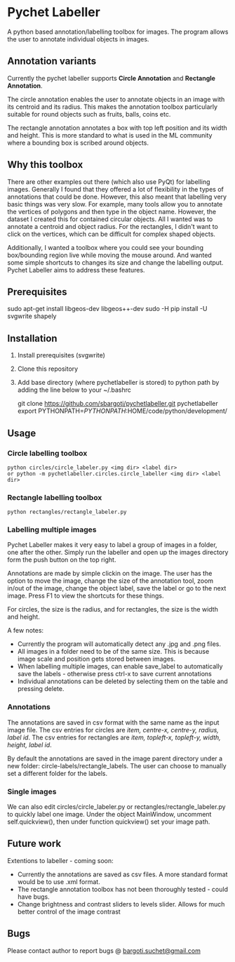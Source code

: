 # Pychet Labeller
A python based annotation/labelling toolbox for images. The program allows the user to
annotate individual objects in images.

## Annotation variants
Currently the pychet labeller supports **Circle Annotation** and **Rectangle
Annotation**.

The circle annotation enables the user to annotate objects in an image with its centroid and its radius. This makes the
annotation toolbox particularly suitable for round objects such as fruits, balls, coins etc.

The rectangle annotation annotates a box with top left position and its width
and height. This is more standard to what is used in the ML community where a
bounding box is scribed around objects.

## Why this toolbox
There are other examples out there (which also use PyQt) for labelling images.
Generally I found that they offered a lot of flexibility in the types of annotations
that could be done. However, this also meant that labelling very basic things
was very slow. For example, many tools allow you to annotate the vertices of
polygons and then type in the object name. However, the dataset I created this
for contained circular objects. All I wanted was to annotate a centroid and
object radius. For the rectangles, I didn't want to click on the vertices, which
can be difficult for complex shaped objects.

Additionally, I wanted a toolbox where you could see your bounding box/bounding
region live while moving the mouse around. And wanted some simple shortcuts to
changes its size and change the labelling output. Pychet Labeller aims to
address these features.

## Prerequisites
  sudo apt-get install libgeos-dev libgeos++-dev
  sudo -H pip install -U svgwrite shapely
## Installation
1. Install prerequisites (svgwrite)
2. Clone this repository
3. Add base directory (where pychetlabeller is stored) to python path by adding the line below to your ~/.bashrc

    git clone https://github.com/sbargoti/pychetlabeller.git pychetlabeller
    export PYTHONPATH=$PYTHONPATH:$HOME/code/python/development/

## Usage
### Circle labelling toolbox
    python circles/circle_labeler.py <img dir> <label dir> 
    or python -m pychetlabeller.circles.circle_labeller <img dir> <label dir>

### Rectangle labelling toolbox
    python rectangles/rectangle_labeler.py

### Labelling multiple images
Pychet Labeller makes it very easy to label a group of images in a folder, one
after the other. Simply run the labeller and open up the images directory form the push button on
the top right.

Annotations are made by simple clickin on the image. The user has the option to
move the image, change the size of the annotation tool, zoom in/out of the
image, change the object label, save the label or go to the next image. Press F1
to view the shortcuts for these things.

For circles, the size is the radius, and for rectangles, the size is the width
and height.

A few notes:
* Currently the program will automatically detect any .jpg and .png files.
* All images in a folder need to be of the same size. This is because image
  scale and position gets stored between images.
* When labelling multiple images, can enable save_label to automatically save
  the labels - otherwise press ctrl-x to save current annotations
* Individual annotations can be deleted by selecting them on the table and
  pressing delete.

### Annotations
The annotations are saved in csv format with the same name as the input image
file. The csv entries for circles are *item, centre-x, centre-y, radius, label id*. The csv entries for rectangles are *item, topleft-x, topleft-y, width, height, label id*.

By default the annotations are saved in the image parent directory under a new
folder: circle-labels/rectangle_labels. The user can choose to manually set a different folder
for the labels.

### Single images
We can also edit circles/circle_labeler.py or rectangles/rectangle_labeler.py to quickly label one image. Under the object
MainWindow, uncomment self.quickview(), then under function quickview() set your image path.

## Future work
Extentions to labeller - coming soon:
* Currently the annotations are saved as csv files. A more standard format would
  be to use .xml format.
* The rectangle annotation toolbox has not been thoroughly tested - could have
  bugs.
* Change brightness and contrast sliders to levels slider. Allows for much better control of the image contrast

## Bugs
Please contact author to report bugs @ bargoti.suchet@gmail.com
